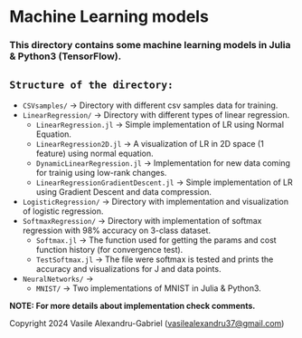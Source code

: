 # Machine Learning models

### This directory contains some machine learning models in Julia & Python3 (TensorFlow).

## `Structure of the directory:`
  * `CSVsamples/` -> Directory with different csv samples data for training. 
  * `LinearRegression/` -> Directory with different types of linear regression.
    * `LinearRegression.jl` -> Simple implementation of LR using Normal Equation.
    * `LinearRegression2D.jl` -> A visualization of LR in 2D space (1 feature) using normal equation.
    * `DynamicLinearRegression.jl` -> Implementation for new data coming for trainig using low-rank changes.
    * `LinearRegressionGradientDescent.jl` -> Simple implementation of LR using Gradient Descent and data compression.
  * `LogisticRegression/` -> Directory with implementation and visualization of logistic regression.
  * `SoftmaxRegression/` -> Directory with implementation of softmax regression with 98% accuracy on 3-class dataset.
    * `Softmax.jl` -> The function used for getting the params and cost function history (for convergence test).
    * `TestSoftmax.jl` -> The file were softmax is tested and prints the accuracy and visualizations for J and data points.
  * `NeuralNetworks/` -> 
    * `MNIST/` -> Two implementations of MNIST in Julia & Python3.

**NOTE: For more details about implementation check comments.**

Copyright 2024 Vasile Alexandru-Gabriel (vasilealexandru37@gmail.com)